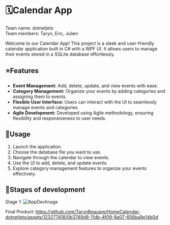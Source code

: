 # 🗓️Calendar App
Team name: dotnetjets <br>
Team members: Taryn, Eric, Julien

Welcome to our Calendar App! This project is a sleek and user-friendly calendar application built in C# with a WPF UI. It allows users to manage their events stored in a SQLite database effortlessly.

## ⭐Features

- **Event Management:** Add, delete, update, and view events with ease.
- **Category Management:** Organize your events by adding categories and assigning them to events.
- **Flexible User Interface:** Users can interact with the UI to seamlessly manage events and categories.
- **Agile Development:** Developed using Agile methodology, ensuring flexibility and responsiveness to user needs.

## 📜Usage

1. Launch the application.
2. Choose the database file you want to use.
3. Navigate through the calendar to view events.
4. Use the UI to add, delete, and update events.
5. Explore category management features to organize your events effectively.

## 📍Stages of development
Stage 1:
![AppDevImage](https://github.com/TarynBeaupre/HomeCalendar-dotnetjets/assets/123277418/e92d555e-6a00-42ea-8014-2a655c9a3927)

Final Product:
https://github.com/TarynBeaupre/HomeCalendar-dotnetjets/assets/123277418/0b3748d8-11db-4f09-8a07-656ba9e14b0d


